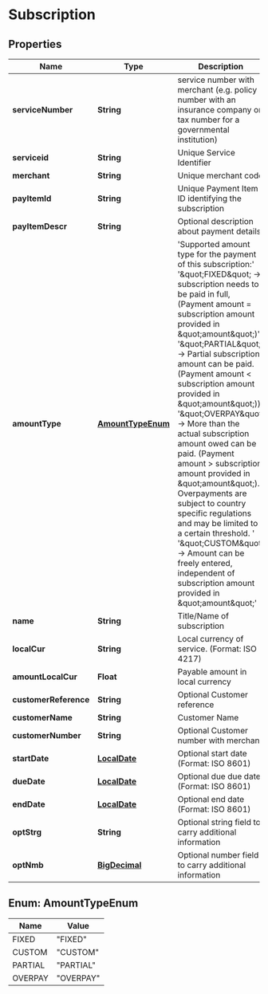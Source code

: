 
# Subscription

## Properties
Name | Type | Description | Notes
------------ | ------------- | ------------- | -------------
**serviceNumber** | **String** | service number with merchant (e.g. policy number with an insurance company or tax number for a governmental institution) | 
**serviceid** | **String** | Unique Service Identifier | 
**merchant** | **String** | Unique merchant code | 
**payItemId** | **String** | Unique Payment Item ID identifying the subscription | 
**payItemDescr** | **String** | Optional description about payment details |  [optional]
**amountType** | [**AmountTypeEnum**](#AmountTypeEnum) | &#39;Supported amount type for the payment of this subscription:&#39; &#39;\&quot;FIXED\&quot; -&gt; subscription needs to be paid in full, (Payment amount &#x3D; subscription amount provided in \&quot;amount\&quot;)&#39; &#39;\&quot;PARTIAL\&quot; -&gt; Partial subscription amount can be paid. (Payment amount &lt; subscription amount provided in \&quot;amount\&quot;))&#39; &#39;\&quot;OVERPAY\&quot; -&gt; More than the actual subscription amount owed can be paid. (Payment amount &gt; subscription amount provided in \&quot;amount\&quot;). Overpayments are subject to country specific regulations and may be limited to a certain threshold. &#39; &#39;\&quot;CUSTOM\&quot; -&gt; Amount can be freely entered, independent of subscription amount provided in \&quot;amount\&quot;&#39;  | 
**name** | **String** | Title/Name of subscription | 
**localCur** | **String** | Local currency of service. (Format: ISO 4217) | 
**amountLocalCur** | **Float** | Payable amount in local currency | 
**customerReference** | **String** | Optional Customer reference |  [optional]
**customerName** | **String** | Customer Name |  [optional]
**customerNumber** | **String** | Optional Customer number with merchant |  [optional]
**startDate** | [**LocalDate**](LocalDate.md) | Optional start date (Format: ISO 8601) |  [optional]
**dueDate** | [**LocalDate**](LocalDate.md) | Optional due due date (Format: ISO 8601) |  [optional]
**endDate** | [**LocalDate**](LocalDate.md) | Optional end date (Format: ISO 8601) |  [optional]
**optStrg** | **String** | Optional string field to carry additional information |  [optional]
**optNmb** | [**BigDecimal**](BigDecimal.md) | Optional number field to carry additional information |  [optional]


<a name="AmountTypeEnum"></a>
## Enum: AmountTypeEnum
Name | Value
---- | -----
FIXED | &quot;FIXED&quot;
CUSTOM | &quot;CUSTOM&quot;
PARTIAL | &quot;PARTIAL&quot;
OVERPAY | &quot;OVERPAY&quot;



